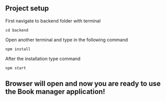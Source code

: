 

## Project setup

First navigate to backend folder with terminal
 ````
 cd backend
 ````

Open another terminal and type in the following command

````
npm install
````

After the installation type command
````
npm start
````

## Browser will open and now you are ready to use the Book manager application!



